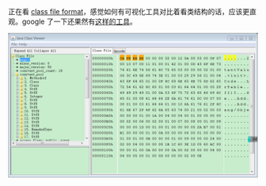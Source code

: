 [category]: java
[keywords]: java,jvm,class
[source]: http://docs.oracle.com/javase/specs/jvms/se8/html/jvms-4.html
[date]: 2014-11-10

正在看 [class file format][source]，感觉如何有可视化工具对比着看类结构的话，应该更直观。google 了一下还果然有[这样的工具][freeinternals]。

![02_jvm_specs_01读书笔记](assets/02_jvm_specs_01读书笔记.png)

[Java-Class-Viewer]: http://www.softpedia.com/get/Programming/File-Editors/Java-Class-Viewer.shtml
[Java-Class-Viewer2]: http://www.codeproject.com/Articles/35915/Java-Class-Viewer
[freeinternals]: https://code.google.com/p/freeinternals/
[java_se_specs]: https://docs.oracle.com/javase/specs/
[java_se5_specs_jvm]: https://docs.oracle.com/javase/specs/jvms/se5.0/html/VMSpecTOC.doc.html 
[java_se5_specs_jls]: https://docs.oracle.com/javase/specs/jls/se5.0/html/j3TOC.html

